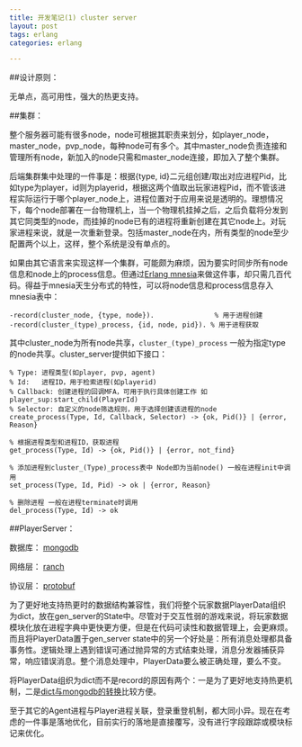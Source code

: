 ```yaml
---
title: 开发笔记(1) cluster server
layout: post
tags: erlang
categories: erlang

---
```

##设计原则：

无单点，高可用性，强大的热更支持。

##集群：

整个服务器可能有很多node，node可根据其职责来划分，如player_node，master_node，pvp_node，每种node可有多个。其中master_node负责连接和管理所有node，新加入的node只需和master_node连接，即加入了整个集群。

<!--more-->

后端集群集中处理的一件事是：根据{type, id}二元组创建/取出对应进程Pid，比如type为player，id则为playerid，根据这两个值取出玩家进程Pid，而不管该进程实际运行于哪个player_node上，进程位置对于应用来说是透明的。理想情况下，每个node部署在一台物理机上，当一个物理机挂掉之后，之后负载将分发到其它同类型的node，而挂掉的node已有的进程将重新创建在其它node上。对玩家进程来说，就是一次重新登录。包括master_node在内，所有类型的node至少配置两个以上，这样，整个系统是没有单点的。

如果由其它语言来实现这样一个集群，可能颇为麻烦，因为要实时同步所有node信息和node上的process信息。但通过[Erlang mnesia][mnesia]来做这件事，却只需几百代码。得益于mnesia天生分布式的特性，可以将node信息和process信息存入mnesia表中：

	-record(cluster_node, {type, node}).		       % 用于进程创建
	-record(cluster_(type)_process, {id, node, pid}). % 用于进程获取

其中cluster_node为所有node共享，`cluster_(type)_process` 一般为指定type的node共享。cluster_server提供如下接口：

```
% Type: 进程类型(如player, pvp, agent)
% Id:	进程ID，用于检索进程(如playerid)
% Callback: 创建进程的回调MFA，可用于执行具体创建工作 如 player_sup:start_child(PlayerId)
% Selector: 自定义的node筛选规则，用于选择创建该进程的node
create_process(Type, Id, Callback, Selector) -> {ok, Pid()} | {error, Reason}

% 根据进程类型和进程ID，获取进程
get_process(Type, Id) -> {ok, Pid()} | {error, not_find}

% 添加进程到cluster_(Type)_process表中 Node即为当前node() 一般在进程init中调用
set_process(Type, Id, Pid) -> ok | {error, Reason}

% 删除进程 一般在进程terminate时调用
del_process(Type, Id) -> ok
```


##PlayerServer：

数据库： [mongodb][]

网络层： [ranch][]

协议层： [protobuf][]

为了更好地支持热更时的数据结构兼容性，我们将整个玩家数据PlayerData组织为dict，放在gen_server的State中。尽管对于交互性弱的游戏来说，将玩家数据模块化放在进程字典中更快更方便，但是在代码可读性和数据管理上，会更麻烦。而且将PlayerData置于gen_server state中的另一个好处是：所有消息处理都具备事务性。逻辑处理上遇到错误可通过抛异常的方式结束处理，消息分发器捕获异常，响应错误消息。整个消息处理中，PlayerData要么被正确处理，要么不变。

将PlayerData组织为dict而不是record的原因有两个：一是为了更好地支持热更机制，二是[dict与mongodb的转换][dict_mongodb]比较方便。

至于其它的Agent进程与Player进程关联，登录重登机制，都大同小异。现在在考虑的一件事是落地优化，目前实行的落地是直接覆写，没有进行字段跟踪或模块标记来优化。

[mnesia]: http://wudaijun.com/2015/04/erlang-mnesia/
[mongodb]: https://github.com/comtihon/mongodb-erlang
[ranch]: https://github.com/ninenines/ranch
[protobuf]: https://github.com/basho/erlang_protobuffs
[dict_mongodb]: http://wudaijun.com/2015/07/erlang-mongodb/
